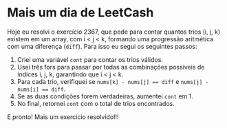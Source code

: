 # Mais um dia de LeetCash

Hoje eu resolvi o exercício 2367, que pede para contar quantos trios (i, j, k) existem em um array, com i < j < k, formando uma progressão aritmética com uma diferença (`diff`). Para isso eu segui os seguintes passos:

1. Criei uma variável `cont` para contar os trios válidos.
2. Usei três fors para passar por todas as combinações possíveis de índices i, j, k, garantindo que i < j < k.
3. Para cada trio, verifiquei se `nums[k] - nums[j] == diff` e `nums[j] - nums[i] == diff`.
4. Se as duas condições forem verdadeiras, aumentei `cont` em 1.
5. No final, retornei `cont` com o total de trios encontrados.

E pronto! Mais um exercício resolvido!!!